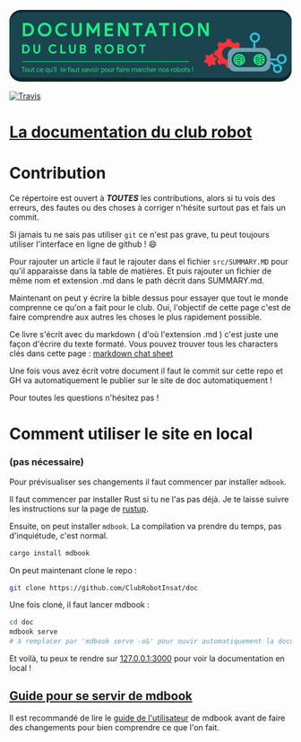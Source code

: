 <!--
<p align="center">
<img src="assets/logo.png">
</p>
-->

<p align="center"><a href="https://clubrobotinsat.github.io/doc/">
  <img src="assets/documentation.png" alt="La documentation du Club Robot" width="700">
</a></p>

[![Travis](https://api.travis-ci.org/ClubRobotInsat/doc.svg?branch=master)](https://travis-ci.org/ClubRobotInsat/doc)
# [La documentation du club robot](https://clubrobotinsat.github.io/doc/)

# Contribution

Ce répertoire est ouvert à ***TOUTES*** les contributions, alors si tu vois des erreurs, des fautes ou des choses à
corriger n'hésite surtout pas et fais un commit.

Si jamais tu ne sais pas utiliser `git` ce n'est pas grave, tu peut toujours utiliser l'interface en ligne de github ! 
:smile:

Pour rajouter un article il faut le rajouter dans el fichier ```src/SUMMARY.MD``` pour qu'il apparaisse dans la table 
de matières. Et puis rajouter un fichier de même nom et extension .md dans le path décrit dans SUMMARY.md.

Maintenant on peut y écrire la bible dessus pour essayer que tout le monde comprenne ce qu'on a fait pour le club. Oui,
l'objectif de cette page c'est de faire comprendre aux autres les choses le plus rapidement possible.

Ce livre s'écrit avec du markdown ( d'où l'extension .md ) c'est juste une façon d'écrire du texte formaté. Vous pouvez
trouver tous les characters clés dans cette page : [markdown chat sheet](https://www.markdownguide.org/cheat-sheet)

Une fois vous avez écrit votre document il faut le commit sur cette repo et GH va automatiquement le publier sur le site
de doc automatiquement !

Pour toutes les questions n'hésitez pas !


<!--Un robot s'occupera de mettre à jour la documentation à chaque commit sur la branche master. 
Non, maintenant, c'est une action de GH><-->


# Comment utiliser le site en local 
### (pas nécessaire)

Pour prévisualiser ses changements il faut commencer par installer `mdbook`.

Il faut commencer par installer Rust si tu ne l'as pas déjà. Je te laisse suivre les instructions sur la page de
[rustup](https://rustup.rs/).

Ensuite, on peut installer `mdbook`. La compilation va prendre du temps, pas d'inquiétude, c'est normal.

```bash
cargo install mdbook
```

On peut maintenant clone le repo :

```bash
git clone https://github.com/ClubRobotInsat/doc
```

Une fois cloné, il faut lancer mdbook :

```bash
cd doc
mdbook serve
# à remplacer par 'mdbook serve -o&' pour ouvir automatiquement la documentation dans ton navigateur par défaut
```

Et voilà, tu peux te rendre sur [127.0.0.1:3000](http://127.0.0.1:3000) pour voir la documentation en local !

## [Guide pour se servir de mdbook](https://rust-lang-nursery.github.io/mdBook/)

Il est recommandé de lire le [guide de l'utilisateur](https://rust-lang-nursery.github.io/mdBook/) de mdbook avant de faire des changements pour bien comprendre ce que l'on fait.

